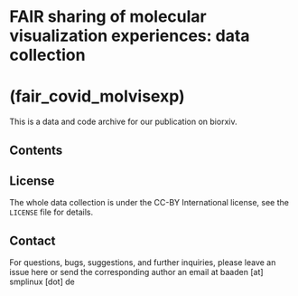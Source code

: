 # FAIR sharing of molecular visualization experiences: data collection
# (fair_covid_molvisexp)

This is a data and code archive for our publication on biorxiv.

Contents
-

License
-

The whole data collection is under the CC-BY International license, see the ``LICENSE`` file for details.

Contact
-
For questions, bugs, suggestions, and further inquiries, please leave an issue here or send the corresponding author an email at baaden [at] smplinux [dot] de
